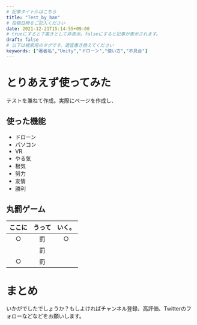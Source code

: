 ```yaml
---
# 記事タイトルはこちら
title: "Test_by_ban"
# 投稿日時をご記入ください
date: 2021-12-21T15:14:55+09:00
# trueにすると下書きとして非表示。falseにすると記事が表示されます。
draft: false
# 以下は検索用のタグです。適宜書き換えてください
keywords: ["著者名","Unity","ドローン","使い方","不具合"]
---
```


# とりあえず使ってみた
テストを兼ねて作成。実際にページを作成し、
## 使った機能
- ドローン
- パソコン
- VR
- やる気
- 根気
- 努力
- 友情
- 勝利

## 丸罰ゲーム
|ここに|うって|いく。|
| :---: | :---: | :---:|
|○|罰|○|
|　|罰|　|
|○|罰||

# まとめ
いかがでしたでしょうか？もしよければチャンネル登録、高評価、Twitterのフォローなどなどをお願いします。